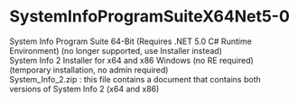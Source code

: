 # SystemInfoProgramSuiteX64Net5-0
System Info Program Suite 64-Bit (Requires .NET 5.0  C# Runtime Environment) (no longer supported, use Installer instead)      
System Info 2 Installer for x64 and x86 Windows (no RE required) (temporary installation, no admin required)        
System_Info_2.zip : this file contains a document that contains both versions of System Info 2 (x64 and x86)
